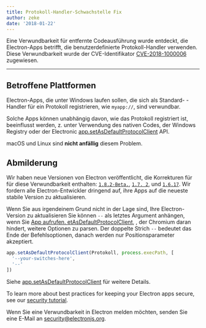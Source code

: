 ```yaml
---
title: Protokoll-Handler-Schwachstelle Fix
author: zeke
date: '2018-01-22'
---
```


Eine Verwundbarkeit für entfernte Codeausführung wurde entdeckt, die Electron-Apps betrifft, die benutzerdefinierte Protokoll-Handler verwenden. Diese Verwundbarkeit wurde der CVE-Identifikator [CVE-2018-1000006](https://cve.mitre.org/cgi-bin/cvename.cgi?name=CVE-2018-1000006) zugewiesen.

---

## Betroffene Plattformen

Electron-Apps, die unter Windows laufen sollen, die sich als Standard- -Handler für ein Protokoll registrieren, wie `myapp://`, sind verwundbar.

Solche Apps können unabhängig davon, wie das Protokoll registriert ist, beeinflusst werden, z. unter Verwendung des nativen Codes, der Windows Registry oder der Electronic [app.setAsDefaultProtocolClient](https://electronjs.org/docs/api/app#appsetasdefaultprotocolclientprotocol-path-args-macos-windows) API.

macOS und Linux sind **nicht anfällig** diesem Problem.

## Abmilderung

Wir haben neue Versionen von Electron veröffentlicht, die Korrekturen für für diese Verwundbarkeit enthalten: [`1.8.2-Beta.`](https://github.com/electron/electron/releases/tag/v1.8.2-beta.5), [`1.7. 2`](https://github.com/electron/electron/releases/tag/v1.7.12), und [`1.6.17`](https://github.com/electron/electron/releases/tag/v2.6.17). Wir fordern alle Electron-Entwickler dringend auf, ihre Apps auf die neueste stabile Version zu aktualisieren.

Wenn Sie aus irgendeinem Grund nicht in der Lage sind, Ihre Electron-Version zu aktualisieren Sie können `--` als letztes Argument anhängen, wenn Sie [App aufrufen. etAsDefaultProtocolClient](https://electronjs.org/docs/api/app#appsetasdefaultprotocolclientprotocol-path-args-macos-windows), , der Chromium daran hindert, weitere Optionen zu parsen. Der doppelte Strich `--` bedeutet das Ende der Befehlsoptionen, danach werden nur Positionsparameter akzeptiert.

```js
app.setAsDefaultProtocolClient(Protokoll, process.execPath, [
  '--your-switches-here',
  '--'
])
```

Siehe [app.setAsDefaultProtocolClient](https://electronjs.org/docs/api/app#appsetasdefaultprotocolclientprotocol-path-args-macos-windows) für weitere Details.

To learn more about best practices for keeping your Electron apps secure, see our [security tutorial](https://electronjs.org/docs/tutorial/security).

Wenn Sie eine Verwundbarkeit in Electron melden möchten, senden Sie eine E-Mail an security@electronjs.org.
